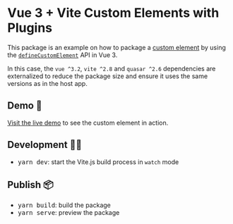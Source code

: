 [defineCustomElement]: https://v3.vuejs.org/guide/web-components.html#definecustomelement
[custom element]: https://developer.mozilla.org/en-US/docs/Web/Web_Components/Using_custom_elements
[demo]: https://glasson-helloo.web.app

# Vue 3 + Vite Custom Elements with Plugins

This package is an example on how to package a [custom element] by using the [`defineCustomElement`][defineCustomElement] API in Vue 3.

In this case, the `vue ^3.2`, `vite ^2.8` and `quasar ^2.6` dependencies are externalized to
reduce the package size and ensure it uses the same versions as in the host app.

## Demo 🚀

[Visit the live demo][demo] to see the custom element in action.

## Development 👨‍💻

- <kbd>yarn dev</kbd>: start the Vite.js build process in `watch` mode

## Publish 📦

- <kbd>yarn build</kbd>: build the package
- <kbd>yarn serve</kbd>: preview the package
